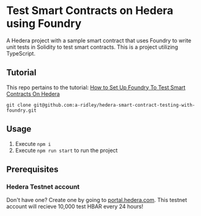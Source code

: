 # Test Smart Contracts on Hedera using Foundry
A Hedera project with a sample smart contract that uses Foundry to write unit tests in Solidity to test smart contracts. This is a project utilizing TypeScript.

## Tutorial
This repo pertains to the tutorial:
[How to Set Up Foundry To  Test Smart Contracts On Hedera](https://hedera.com/blog/how-to-set-up-foundry-to-test-smart-contracts-on-hedera)

```shell
git clone git@github.com:a-ridley/hedera-smart-contract-testing-with-foundry.git
```
## Usage

1. Execute ```npm i```
2. Execute ```npm run start``` to run the project
   
## Prerequisites

### Hedera Testnet account
Don't have one? Create one by going to [portal.hedera.com](https://portal.hedera.com/register). This testnet account will recieve 10,000 test HBAR every 24 hours!
